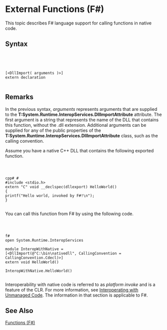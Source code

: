 # External Functions (F#)

This topic describes F# language support for calling functions in native code.


## Syntax



```




[<DllImport( arguments )>]
extern declaration


```





## Remarks
In the previous syntax, *arguments* represents arguments that are supplied to the **T:System.Runtime.InteropServices.DllImportAttribute** attribute. The first argument is a string that represents the name of the DLL that contains this function, without the .dll extension. Additional arguments can be supplied for any of the public properties of the **T:System.Runtime.InteropServices.DllImportAttribute** class, such as the calling convention.

Assume you have a native C++ DLL that contains the following exported function.




```



cpp# #
#include <stdio.h>
extern "C" void __declspec(dllexport) HelloWorld()
{
printf("Hello world, invoked by F#!\n");
}


```




You can call this function from F# by using the following code.




```



f#
open System.Runtime.InteropServices

module InteropWithNative =
[<DllImport(@"C:\bin\nativedll", CallingConvention = CallingConvention.Cdecl)>]
extern void HelloWorld()

InteropWithNative.HelloWorld()


```




Interoperability with native code is referred to as *platform invoke* and is a feature of the CLR. For more information, see [Interoperating with Unmanaged Code](https://msdn.microsoft.com/en-us/library/sd10k43k.aspx). The information in that section is applicable to F#.


## See Also
[Functions &#40;F&#35;&#41;](Functions-%5BFSharp%5D.md)

